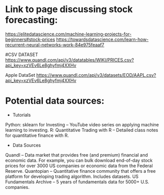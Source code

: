 # Link to page discussing stock forecasting:
https://elitedatascience.com/machine-learning-projects-for-beginners#stock-prices 
https://towardsdatascience.com/learn-how-recurrent-neural-networks-work-84e975feaaf7

#CSV DATASET
https://www.quandl.com/api/v3/datatables/WIKI/PRICES.csv?api_key=xzVEv6Le8ghyfmj4XXHv

Apple DataSet
https://www.quandl.com/api/v3/datasets/EOD/AAPL.csv?api_key=xzVEv6Le8ghyfmj4XXHv

# Potential data sources:
* Tutorials

Python: sklearn for Investing – YouTube video series on applying machine learning to investing.
R: Quantitative Trading with R – Detailed class notes for quantitative finance with R.

* Data Sources

Quandl – Data market that provides free (and premium) financial and economic data. For example, you can bulk download end-of-day stock prices for over 3000 US companies or economic data from the Federal Reserve.
Quantopian – Quantitative finance community that offers a free platform for developing trading algorithm. Includes datasets.
US Fundamentals Archive – 5 years of fundamentals data for 5000+ U.S. companies.

